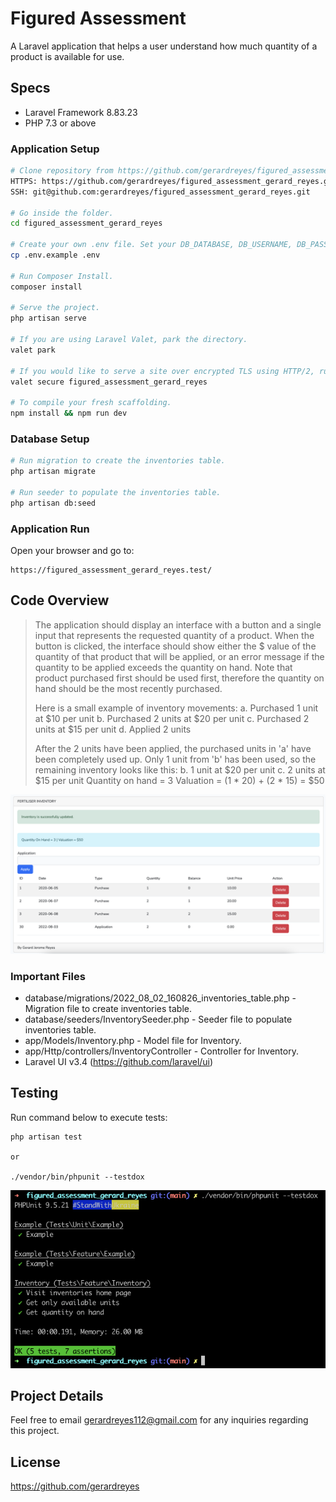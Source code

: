 # Figured Assessment
A Laravel application that helps a user understand how much quantity of a product is available for use.

## Specs
* Laravel Framework 8.83.23
* PHP 7.3 or above

### Application Setup
``` bash
# Clone repository from https://github.com/gerardreyes/figured_assessment_gerard_reyes.
HTTPS: https://github.com/gerardreyes/figured_assessment_gerard_reyes.git
SSH: git@github.com:gerardreyes/figured_assessment_gerard_reyes.git

# Go inside the folder.
cd figured_assessment_gerard_reyes

# Create your own .env file. Set your DB_DATABASE, DB_USERNAME, DB_PASSWORD.
cp .env.example .env

# Run Composer Install.
composer install

# Serve the project.
php artisan serve

# If you are using Laravel Valet, park the directory.
valet park

# If you would like to serve a site over encrypted TLS using HTTP/2, run secure.
valet secure figured_assessment_gerard_reyes

# To compile your fresh scaffolding.
npm install && npm run dev
```

### Database Setup
``` bash
# Run migration to create the inventories table.
php artisan migrate

# Run seeder to populate the inventories table.
php artisan db:seed
```

### Application Run
Open your browser and go to: 
```
https://figured_assessment_gerard_reyes.test/
```

## Code Overview
> The application should display an interface with a button and a single input that represents the requested quantity of a product.
> When the button is clicked, the interface should show either the $ value of the quantity of that product that will be applied, or an error message if the quantity to be applied exceeds the quantity on hand.
> Note that product purchased first should be used first, therefore the quantity on hand should be the most recently purchased.
>
> Here is a small example of inventory movements:
> a. Purchased 1 unit at $10 per unit
> b. Purchased 2 units at $20 per unit
> c. Purchased 2 units at $15 per unit
> d. Applied 2 units 
>
> After the 2 units have been applied, the purchased units in 'a' have been completely used up. Only 1 unit from 'b' has been used, so the remaining inventory looks like this:
> b. 1 unit at $20 per unit c. 2 units at $15 per unit
> Quantity on hand = 3 Valuation = (1 * 20) + (2 * 15) = $50

![alt text](https://github.com/gerardreyes/figured_assessment_gerard_reyes/blob/main/storage/screenshot.png?raw=true)

### Important Files
* database/migrations/2022_08_02_160826_inventories_table.php - Migration file to create inventories table.
* database/seeders/InventorySeeder.php - Seeder file to populate inventories table.
* app/Models/Inventory.php - Model file for Inventory.
* app/Http/controllers/InventoryController - Controller for Inventory.
* Laravel UI v3.4 (https://github.com/laravel/ui)

## Testing
Run command below to execute tests:
```
php artisan test

or

./vendor/bin/phpunit --testdox
```
![alt text](https://github.com/gerardreyes/figured_assessment_gerard_reyes/blob/main/storage/unit_test.png?raw=true)

## Project Details
Feel free to email gerardreyes112@gmail.com for any inquiries regarding this project.

## License
https://github.com/gerardreyes